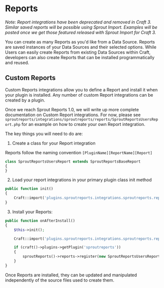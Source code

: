 # Reports

_Note: Report integrations have been deprecated and removed in Craft 3. Similar saved reports will be possible using Sprout Import. Examples will be posted once we get those featured released with Sprout Import for Craft 3._

You can create as many Reports as you'd like from a Data Source. Reports are saved instances of your Data Sources and their selected options. While Users can easily create Reports from existing Data Sources within Craft, developers can also create Reports that can be installed programmatically and reused.

## Custom Reports

Custom Reports integrations allow you to define a Report and install it when your plugin is installed. Any number of custom Report integrations can be created by a plugin.

Once we reach Sprout Reports 1.0, we will write up more complete documentation on Custom Report integrations.  For now, please see `sproutreports/integrations/sproutreports/reports/SproutReportsUsersReport.php` for an example on how to create your own Report integration.

The key things you will need to do are:

1. Create a class for your Report integration

Reports follow the naming convention `[PluginName][ReportName][Report]`

``` php
class SproutReportsUsersReport extends SproutReportsBaseReport
{
}
```

2. Load your report integrations in your primary plugin class init method

``` php
public function init()
{
	Craft::import('plugins.sproutreports.integrations.sproutreports.reports.*');
}
```

3. Install your Reports:

``` php
public function onAfterInstall()
{
	$this->init();

	Craft::import('plugins.sproutreports.integrations.sproutreports.reports.SproutReportsUsersReport');

	if (craft()->plugins->getPlugin('sproutreports'))
	{
		sproutReports()->reports->register(new SproutReportsUsersReport());
	}
}
```

Once Reports are installed, they can be updated and manipulated independently of the source files used to create them.